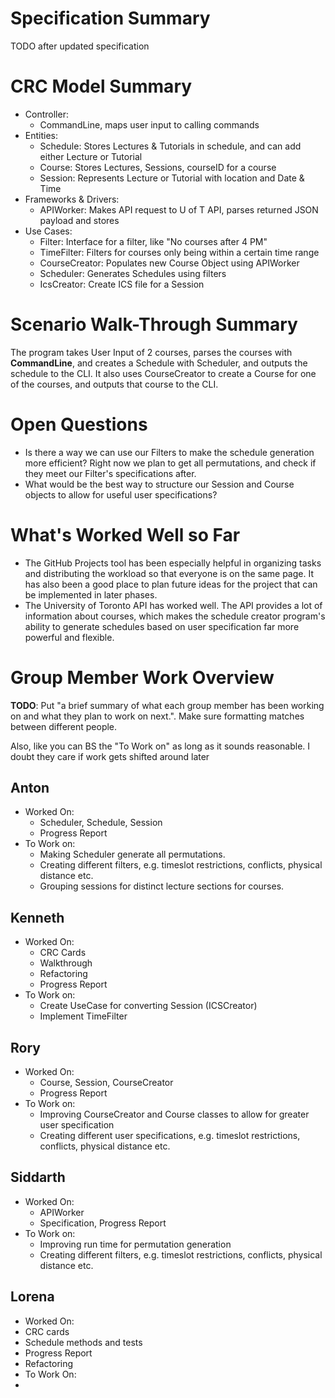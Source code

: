 # Specification Summary

TODO after updated specification
# CRC Model Summary
* Controller:
  * CommandLine, maps user input to calling commands
* Entities:
  * Schedule: Stores Lectures & Tutorials in schedule, and can add either Lecture or Tutorial
  * Course: Stores Lectures, Sessions, courseID for a course
  * Session: Represents Lecture or Tutorial with location and Date & Time
* Frameworks & Drivers:
  * APIWorker: Makes API request to U of T API, parses returned JSON payload and stores
* Use Cases:
  * Filter: Interface for a filter, like "No courses after 4 PM"
  * TimeFilter: Filters for courses only being within a certain time range
  * CourseCreator: Populates new Course Object using APIWorker
  * Scheduler: Generates Schedules using filters
  * IcsCreator: Create ICS file for a Session
# Scenario Walk-Through Summary
The program takes User Input of 2 courses, parses the courses with **CommandLine**, and creates a Schedule with Scheduler, and outputs the schedule to the CLI. It also uses CourseCreator to create a Course for one of the courses, and outputs that course to the CLI.

# Open Questions
* Is there a way we can use our Filters to make the schedule generation more efficient? Right now we plan to get all permutations, and check if they meet our Filter's specifications after.
* What would be the best way to structure our Session and Course objects to allow for useful user specifications?

# What's Worked Well so Far
* The GitHub Projects tool has been especially helpful in organizing tasks and distributing the workload so that everyone is on the same page. It has also been a good place to plan future ideas for the project that can be implemented in later phases.
* The University of Toronto API has worked well. The API provides a lot of information about courses, which makes the schedule creator program's ability to generate schedules based on user specification far more powerful and flexible.
# Group Member Work Overview

**TODO**: Put "a brief summary of what each group member has been working on and what they plan to work on next.". Make sure formatting matches between different people.

Also, like you can BS the "To Work on" as long as it sounds reasonable. I doubt they care if work gets shifted around later
## Anton
* Worked On:
  * Scheduler, Schedule, Session 
  * Progress Report
* To Work on:
  * Making Scheduler generate all permutations.
  * Creating different filters, e.g. timeslot restrictions, conflicts, physical distance etc.
  * Grouping sessions for distinct lecture sections for courses.
## Kenneth
* Worked On:
  * CRC Cards
  * Walkthrough
  * Refactoring
  * Progress Report
* To Work on:
  * Create UseCase for converting Session (ICSCreator)
  * Implement TimeFilter
## Rory
* Worked On:
  * Course, Session, CourseCreator
  * Progress Report
* To Work on:
  * Improving CourseCreator and Course classes to allow for greater user specification
  * Creating different user specifications, e.g. timeslot restrictions, conflicts, physical distance etc.
## Siddarth
* Worked On:
  * APIWorker
  * Specification, Progress Report
* To Work on:
  * Improving run time for permutation generation
  * Creating different filters, e.g. timeslot restrictions, conflicts, physical distance etc. 
## Lorena 
* Worked On:
 * CRC cards
 * Schedule methods and tests 
 * Progress Report 
 * Refactoring
* To Work On:
 * 
